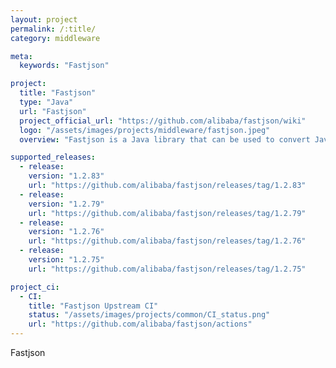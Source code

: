 ```yaml
---
layout: project
permalink: /:title/
category: middleware

meta:
  keywords: "Fastjson"

project:
  title: "Fastjson"
  type: "Java"
  url: "Fastjson"
  project_official_url: "https://github.com/alibaba/fastjson/wiki"
  logo: "/assets/images/projects/middleware/fastjson.jpeg"
  overview: "Fastjson is a Java library that can be used to convert Java Objects into their JSON representation. It can also be used to convert a JSON string to an equivalent Java object. Fastjson can work with arbitrary Java objects including pre-existing objects that you do not have source-code of."

supported_releases:
  - release:
    version: "1.2.83"
    url: "https://github.com/alibaba/fastjson/releases/tag/1.2.83"
  - release:
    version: "1.2.79"
    url: "https://github.com/alibaba/fastjson/releases/tag/1.2.79"
  - release:
    version: "1.2.76"
    url: "https://github.com/alibaba/fastjson/releases/tag/1.2.76"
  - release:
    version: "1.2.75"
    url: "https://github.com/alibaba/fastjson/releases/tag/1.2.75"

project_ci:
  - CI:
    title: "Fastjson Upstream CI"
    status: "/assets/images/projects/common/CI_status.png"
    url: "https://github.com/alibaba/fastjson/actions"
---
```


<p>Fastjson</p>
